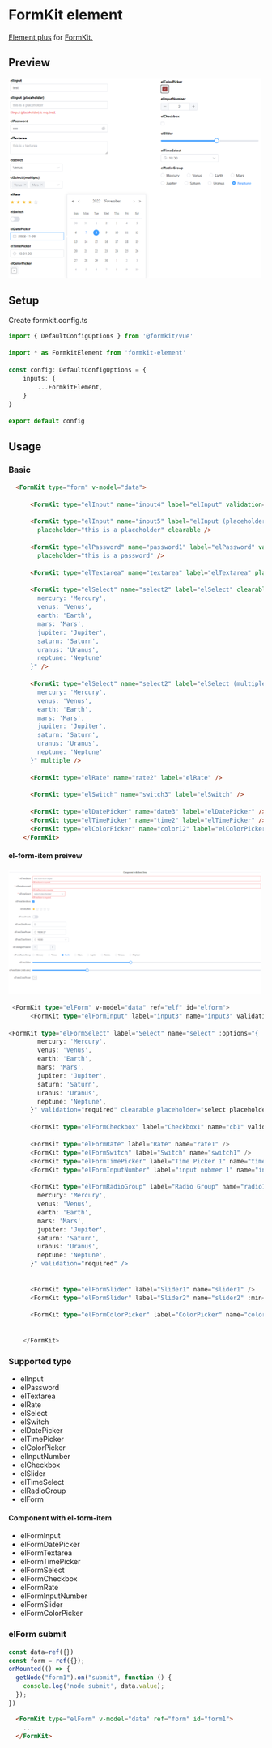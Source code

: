 # FormKit element

<a href="https://element-plus.org/">Element plus</a> for <a href="https://formkit.com/">FormKit.</a>


## Preview

<img src="https://raw.githubusercontent.com/mathsgod/formkit-element/main/preview/ui.png" alt="preview" width="500" />

## Setup

Create formkit.config.ts
```typescript
import { DefaultConfigOptions } from '@formkit/vue'

import * as FormkitElement from 'formkit-element'

const config: DefaultConfigOptions = {
    inputs: {
        ...FormkitElement,
    }
}

export default config
```

## Usage

### Basic

```html
  <FormKit type="form" v-model="data">

      <FormKit type="elInput" name="input4" label="elInput" validation="required" />

      <FormKit type="elInput" name="input5" label="elInput (placeholder)" validation="required"
        placeholder="this is a placeholder" clearable />

      <FormKit type="elPassword" name="password1" label="elPassword" validation="required" show-password clearable
        placeholder="this is a password" />

      <FormKit type="elTextarea" name="textarea" label="elTextarea" placeholder="this is a textarea" />

      <FormKit type="elSelect" name="select2" label="elSelect" clearable :options="{
        mercury: 'Mercury',
        venus: 'Venus',
        earth: 'Earth',
        mars: 'Mars',
        jupiter: 'Jupiter',
        saturn: 'Saturn',
        uranus: 'Uranus',
        neptune: 'Neptune'
      }" />

      <FormKit type="elSelect" name="select2" label="elSelect (multiple)" :options="{
        mercury: 'Mercury',
        venus: 'Venus',
        earth: 'Earth',
        mars: 'Mars',
        jupiter: 'Jupiter',
        saturn: 'Saturn',
        uranus: 'Uranus',
        neptune: 'Neptune'
      }" multiple />

      <FormKit type="elRate" name="rate2" label="elRate" />

      <FormKit type="elSwitch" name="switch3" label="elSwitch" />

      <FormKit type="elDatePicker" name="date3" label="elDatePicker" />
      <FormKit type="elTimePicker" name="time2" label="elTimePicker" />
      <FormKit type="elColorPicker" name="color12" label="elColorPicker" />
    </FormKit>
```


#### el-form-item preivew

<img src="https://raw.githubusercontent.com/mathsgod/formkit-element/main/preview/formItem.png" alt="preview" width="500" />


```typescript
 <FormKit type="elForm" v-model="data" ref="elf" id="elform">
      <FormKit type="elFormInput" label="input3" name="input3" validation="required" placeholder="testing3" clearable />

<FormKit type="elFormSelect" label="Select" name="select" :options="{
        mercury: 'Mercury',
        venus: 'Venus',
        earth: 'Earth',
        mars: 'Mars',
        jupiter: 'Jupiter',
        saturn: 'Saturn',
        uranus: 'Uranus',
        neptune: 'Neptune',
      }" validation="required" clearable placeholder="select placeholder" filterable multiple />

      <FormKit type="elFormCheckbox" label="Checkbox1" name="cb1" validation="required" />

      <FormKit type="elFormRate" label="Rate" name="rate1" />
      <FormKit type="elFormSwitch" label="Switch" name="switch1" />
      <FormKit type="elFormTimePicker" label="Time Picker 1" name="time_picker_1" />
      <FormKit type="elFormInputNumber" label="input nubmer 1" name="input_number_1" />

      <FormKit type="elFormRadioGroup" label="Radio Group" name="radio1" :options="{
        mercury: 'Mercury',
        venus: 'Venus',
        earth: 'Earth',
        mars: 'Mars',
        jupiter: 'Jupiter',
        saturn: 'Saturn',
        uranus: 'Uranus',
        neptune: 'Neptune',
      }" validation="required" />


      <FormKit type="elFormSlider" label="Slider1" name="slider1" />
      <FormKit type="elFormSlider" label="Slider2" name="slider2" :min="100" :max="200" :step="2" />

      <FormKit type="elFormColorPicker" label="ColorPicker" name="color1" />


    </FormKit>
```


### Supported type
- elInput
- elPassword
- elTextarea 
- elRate
- elSelect
- elSwitch
- elDatePicker
- elTimePicker
- elColorPicker
- elInputNumber
- elCheckbox
- elSlider
- elTimeSelect
- elRadioGroup
- elForm

#### Component with el-form-item
- elFormInput
- elFormDatePicker
- elFormTextarea
- elFormTimePicker
- elFormSelect
- elFormCheckbox
- elFormRate
- elFormInputNumber
- elFormSlider
- elFormColorPicker

### elForm submit

```js
const data=ref({})
const form = ref({});
onMounted(() => {
  getNode("form1").on("submit", function () {
    console.log('node submit', data.value);
  });
})
```

```html
  <FormKit type="elForm" v-model="data" ref="form" id="form1">
    ...   
  </FormKit>
```





